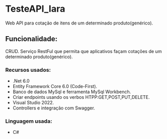 # TesteAPI_Iara
Web API para cotação de itens de um determinado produto(genérico).

## Funcionalidade:
CRUD.
Serviço RestFul que permita que aplicativos façam cotações de um determinado produto(genérico).

### Recursos usados:
* .Net 6.0
* Entity Framework Core 6.0 (Code-First).
* Banco de dados MySql e ferramenta MySql Workbench.
* Criar endpoints usando os verbos HTPP:GET,POST,PUT,DELETE.
* Visual Studio 2022.
* Controllers e integração com Swagger.

### Linguagem usada:
* C#
